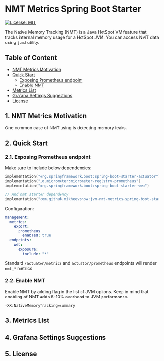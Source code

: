 # NMT Metrics Spring Boot Starter

[![License: MIT](https://img.shields.io/badge/License-MIT-yellow.svg)](https://opensource.org/licenses/MIT)

The Native Memory Tracking (NMT) is a Java HotSpot VM feature that tracks internal memory usage for a HotSpot JVM. 
You can access NMT data using `jcmd` utility.

## Table of Content
- [NMT Metrics Motivation](#1-nmt-metrics-motivation)
- [Quick Start](#2-quick-start)
  - [Exposing Prometheus endpoint](#21-exposing-prometheus-endpoint)
  - [Enable NMT](#22-enable-nmt)
- [Metrics List](#3-metrics-list)
- [Grafana Settings Suggestions](#4-grafana-settings-suggestions)
- [License](#5-license)

## 1. NMT Metrics Motivation

One common case of NMT using is detecting memory leaks.



## 2. Quick Start

### 2.1. Exposing Prometheus endpoint

Make sure to include below dependencies:

```kotlin
implementation("org.springframework.boot:spring-boot-starter-actuator")
implementation("io.micrometer:micrometer-registry-prometheus")
implementation("org.springframework.boot:spring-boot-starter-web")

// And nmt starter dependency
implementation("com.github.mikheevshow:jvm-nmt-metrics-spring-boot-starter:<<current_version>>")
```

Configuration:
```yaml
management:
  metrics:
    export:
      prometheus:
        enabled: true
  endpoints:
    web:
      exposure:
        include: "*"
```

Standard `/actuator/metrics` and `actuator/prometheus` endpoints will render `nmt_*` metrics

### 2.2. Enable NMT
Enable NMT by adding flag in the list of JVM options. Keep in mind that enabling of NMT adds 5-10% overhead to JVM 
performance.

```
-XX:NativeMemoryTracking=summary
```

## 3. Metrics List

## 4. Grafana Settings Suggestions

## 5. License

